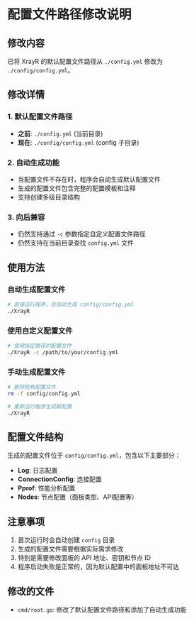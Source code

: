# 配置文件路径修改说明

## 修改内容

已将 XrayR 的默认配置文件路径从 `./config.yml` 修改为 `./config/config.yml`。

## 修改详情

### 1. 默认配置文件路径
- **之前**: `./config.yml` (当前目录)
- **现在**: `./config/config.yml` (config 子目录)

### 2. 自动生成功能
- 当配置文件不存在时，程序会自动生成默认配置文件
- 生成的配置文件包含完整的配置模板和注释
- 支持创建多级目录结构

### 3. 向后兼容
- 仍然支持通过 `-c` 参数指定自定义配置文件路径
- 仍然支持在当前目录查找 `config.yml` 文件

## 使用方法

### 自动生成配置文件
```bash
# 直接运行程序，会自动生成 config/config.yml
./XrayR
```

### 使用自定义配置文件
```bash
# 使用指定路径的配置文件
./XrayR -c /path/to/your/config.yml
```

### 手动生成配置文件
```bash
# 删除现有配置文件
rm -f config/config.yml

# 重新运行程序生成新配置
./XrayR
```

## 配置文件结构

生成的配置文件位于 `config/config.yml`，包含以下主要部分：

- **Log**: 日志配置
- **ConnectionConfig**: 连接配置  
- **Pprof**: 性能分析配置
- **Nodes**: 节点配置（面板类型、API配置等）

## 注意事项

1. 首次运行时会自动创建 `config` 目录
2. 生成的配置文件需要根据实际需求修改
3. 特别是需要修改面板的 API 地址、密钥和节点 ID
4. 程序启动失败是正常的，因为默认配置中的面板地址不可达

## 修改的文件

- `cmd/root.go`: 修改了默认配置文件路径和添加了自动生成功能 